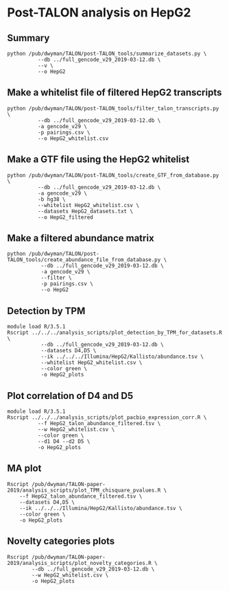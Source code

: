 # Post-TALON analysis on HepG2

## Summary
```
python /pub/dwyman/TALON/post-TALON_tools/summarize_datasets.py \
          --db ../full_gencode_v29_2019-03-12.db \
          --v \
          --o HepG2
```

## Make a whitelist file of filtered HepG2 transcripts
```
python /pub/dwyman/TALON/post-TALON_tools/filter_talon_transcripts.py \
          --db ../full_gencode_v29_2019-03-12.db \
          -a gencode_v29 \
          -p pairings.csv \
          --o HepG2_whitelist.csv
```

## Make a GTF file using the HepG2 whitelist
```
python /pub/dwyman/TALON/post-TALON_tools/create_GTF_from_database.py \
          --db ../full_gencode_v29_2019-03-12.db \
          -a gencode_v29 \
          -b hg38 \
          --whitelist HepG2_whitelist.csv \
          --datasets HepG2_datasets.txt \
          --o HepG2_filtered
```

## Make a filtered abundance matrix  
```
python /pub/dwyman/TALON/post-TALON_tools/create_abundance_file_from_database.py \
           --db ../full_gencode_v29_2019-03-12.db \
           -a gencode_v29 \
           --filter \
           -p pairings.csv \
           --o HepG2 
```

## Detection by TPM
```
module load R/3.5.1
Rscript ../../../analysis_scripts/plot_detection_by_TPM_for_datasets.R \
           --db ../full_gencode_v29_2019-03-12.db \
           --datasets D4,D5 \
           --ik ../../../Illumina/HepG2/Kallisto/abundance.tsv \
           --whitelist HepG2_whitelist.csv \
           --color green \
           -o HepG2_plots
```

## Plot correlation of D4 and D5
```
module load R/3.5.1
Rscript ../../../analysis_scripts/plot_pacbio_expression_corr.R \
          --f HepG2_talon_abundance_filtered.tsv \
          --w HepG2_whitelist.csv \
          --color green \
          --d1 D4 --d2 D5 \
          -o HepG2_plots
```

## MA plot
```
Rscript /pub/dwyman/TALON-paper-2019/analysis_scripts/plot_TPM_chisquare_pvalues.R \
    --f HepG2_talon_abundance_filtered.tsv \
    --datasets D4,D5 \
    --ik ../../../Illumina/HepG2/Kallisto/abundance.tsv \
    --color green \
    -o HepG2_plots
```

## Novelty categories plots
```
Rscript /pub/dwyman/TALON-paper-2019/analysis_scripts/plot_novelty_categories.R \
        --db ../full_gencode_v29_2019-03-12.db \
        --w HepG2_whitelist.csv \
        -o HepG2_plots
```
